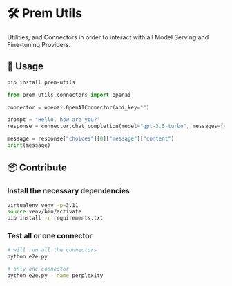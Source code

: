 # 🛠️ Prem Utils

Utilities, and Connectors in order to interact with all Model Serving and Fine-tuning Providers.

## 🤙 Usage

```bash
pip install prem-utils
```

```python
from prem_utils.connectors import openai

connector = openai.OpenAIConnector(api_key="")

prompt = "Hello, how are you?"
response = connector.chat_completion(model="gpt-3.5-turbo", messages=[{"role": "user", "content": prompt}])

message = response["choices"][0]["message"]["content"]
print(message)
```

## 📦 Contribute

### Install the necessary dependencies

```bash
virtualenv venv -p=3.11
source venv/bin/activate
pip install -r requirements.txt
```

### Test all or one connector

```bash
# will run all the connectors
python e2e.py

# only one connector
python e2e.py --name perplexity
```
